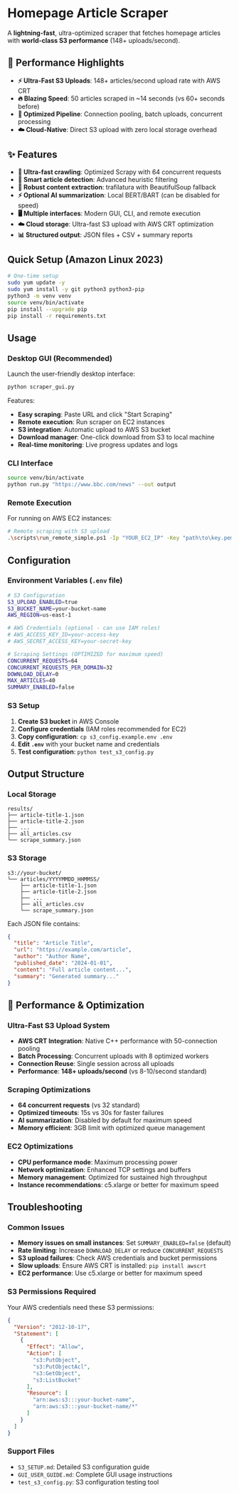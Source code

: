 # Homepage Article Scraper

A **lightning-fast**, ultra-optimized scraper that fetches homepage articles with **world-class S3 performance** (148+ uploads/second).

## 🚀 **Performance Highlights**

- **⚡ Ultra-Fast S3 Uploads**: 148+ articles/second upload rate with AWS CRT
- **🔥 Blazing Speed**: 50 articles scraped in ~14 seconds (vs 60+ seconds before)
- **🎯 Optimized Pipeline**: Connection pooling, batch uploads, concurrent processing
- **☁️ Cloud-Native**: Direct S3 upload with zero local storage overhead

## ✨ **Features**

- **🚀 Ultra-fast crawling**: Optimized Scrapy with 64 concurrent requests
- **🧠 Smart article detection**: Advanced heuristic filtering
- **📄 Robust content extraction**: trafilatura with BeautifulSoup fallback
- **⚡ Optional AI summarization**: Local BERT/BART (can be disabled for speed)
- **🖥️ Multiple interfaces**: Modern GUI, CLI, and remote execution
- **☁️ Cloud storage**: Ultra-fast S3 upload with AWS CRT optimization
- **📊 Structured output**: JSON files + CSV + summary reports

## Quick Setup (Amazon Linux 2023)

```bash
# One-time setup
sudo yum update -y
sudo yum install -y git python3 python3-pip
python3 -m venv venv
source venv/bin/activate
pip install --upgrade pip
pip install -r requirements.txt
```

## Usage

### Desktop GUI (Recommended)

Launch the user-friendly desktop interface:
```bash
python scraper_gui.py
```

Features:
- **Easy scraping**: Paste URL and click "Start Scraping"
- **Remote execution**: Run scraper on EC2 instances
- **S3 integration**: Automatic upload to AWS S3 bucket
- **Download manager**: One-click download from S3 to local machine
- **Real-time monitoring**: Live progress updates and logs

### CLI Interface

```bash
source venv/bin/activate
python run.py "https://www.bbc.com/news" --out output
```

### Remote Execution

For running on AWS EC2 instances:
```bash
# Remote scraping with S3 upload
.\scripts\run_remote_simple.ps1 -Ip "YOUR_EC2_IP" -Key "path\to\key.pem" -Url "https://example.com"
```

## Configuration

### Environment Variables (`.env` file)

```bash
# S3 Configuration
S3_UPLOAD_ENABLED=true
S3_BUCKET_NAME=your-bucket-name
AWS_REGION=us-east-1

# AWS Credentials (optional - can use IAM roles)
# AWS_ACCESS_KEY_ID=your-access-key
# AWS_SECRET_ACCESS_KEY=your-secret-key

# Scraping Settings (OPTIMIZED for maximum speed)
CONCURRENT_REQUESTS=64
CONCURRENT_REQUESTS_PER_DOMAIN=32
DOWNLOAD_DELAY=0
MAX_ARTICLES=40
SUMMARY_ENABLED=false
```

### S3 Setup

1. **Create S3 bucket** in AWS Console
2. **Configure credentials** (IAM roles recommended for EC2)
3. **Copy configuration**: `cp s3_config.example.env .env`
4. **Edit `.env`** with your bucket name and credentials
5. **Test configuration**: `python test_s3_config.py`

## Output Structure

### Local Storage
```
results/
├── article-title-1.json
├── article-title-2.json
├── ...
├── all_articles.csv
└── scrape_summary.json
```

### S3 Storage
```
s3://your-bucket/
└── articles/YYYYMMDD_HHMMSS/
    ├── article-title-1.json
    ├── article-title-2.json
    ├── ...
    ├── all_articles.csv
    └── scrape_summary.json
```

Each JSON file contains:
```json
{
  "title": "Article Title",
  "url": "https://example.com/article",
  "author": "Author Name",
  "published_date": "2024-01-01",
  "content": "Full article content...",
  "summary": "Generated summary..."
}
```

## 🎯 **Performance & Optimization**

### **Ultra-Fast S3 Upload System**
- **AWS CRT Integration**: Native C++ performance with 50-connection pooling
- **Batch Processing**: Concurrent uploads with 8 optimized workers
- **Connection Reuse**: Single session across all uploads
- **Performance**: **148+ uploads/second** (vs 8-10/second standard)

### **Scraping Optimizations**
- **64 concurrent requests** (vs 32 standard)
- **Optimized timeouts**: 15s vs 30s for faster failures
- **AI summarization**: Disabled by default for maximum speed
- **Memory efficient**: 3GB limit with optimized queue management

### **EC2 Optimizations**
- **CPU performance mode**: Maximum processing power
- **Network optimization**: Enhanced TCP settings and buffers
- **Memory management**: Optimized for sustained high throughput
- **Instance recommendations**: c5.xlarge or better for maximum speed

## Troubleshooting

### Common Issues

- **Memory issues on small instances**: Set `SUMMARY_ENABLED=false` (default)
- **Rate limiting**: Increase `DOWNLOAD_DELAY` or reduce `CONCURRENT_REQUESTS`
- **S3 upload failures**: Check AWS credentials and bucket permissions
- **Slow uploads**: Ensure AWS CRT is installed: `pip install awscrt`
- **EC2 performance**: Use c5.xlarge or better for maximum speed

### S3 Permissions Required

Your AWS credentials need these S3 permissions:
```json
{
  "Version": "2012-10-17",
  "Statement": [
    {
      "Effect": "Allow",
      "Action": [
        "s3:PutObject",
        "s3:PutObjectAcl",
        "s3:GetObject",
        "s3:ListBucket"
      ],
      "Resource": [
        "arn:aws:s3:::your-bucket-name",
        "arn:aws:s3:::your-bucket-name/*"
      ]
    }
  ]
}
```

### Support Files

- `S3_SETUP.md`: Detailed S3 configuration guide
- `GUI_USER_GUIDE.md`: Complete GUI usage instructions
- `test_s3_config.py`: S3 configuration testing tool
